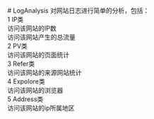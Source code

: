 <html>
<head></head>
<body>
# LogAnalysis
对网站日志进行简单的分析，包括：</br>
1 IP类</br>
  访问该网站的IP数</br>
  访问该网站产生的总流量</br>
2 PV类</br>
  访问该网站的页面统计</br>
3 Refer类</br>
  访问该网站的来源网站统计</br>
4 Expolore类</br>
  访问该网站的浏览器</br>
5 Address类</br>
  访问该网站的ip所属地区</br>
</body>
</html>
